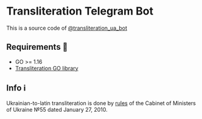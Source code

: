 # Transliteration Telegram Bot

This is a source code of [@transliteration_ua_bot](https://t.me/transliteration_ua_bot)

## Requirements 🧐

* GO >= 1.16
* [Transliteration GO library](https://github.com/fre5h/transliteration-go)

## Info ℹ️

Ukrainian-to-latin transliteration is done by [rules](https://zakon.rada.gov.ua/laws/show/55-2010-%D0%BF#Text) of the Cabinet of Ministers of Ukraine №55 dated January 27, 2010.
                
